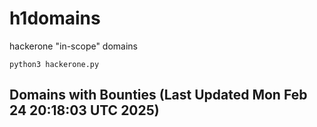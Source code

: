 # h1domains
hackerone "in-scope" domains

`python3 hackerone.py`
## Domains with Bounties (Last Updated Mon Feb 24 20:18:03 UTC 2025)
```

```
